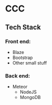 # CCC

## Tech Stack

### Front end:

- Blaze
- Bootstrap
- Other small stuff

### Back end:
- Meteor
  - NodeJS
  - MongoDB
